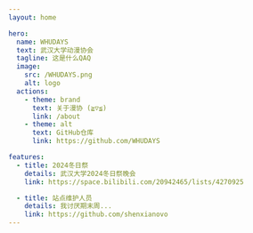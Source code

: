 ```yaml
---
layout: home

hero:
  name: WHUDAYS
  text: 武汉大学动漫协会
  tagline: 这是什么QAQ
  image:
    src: /WHUDAYS.png
    alt: logo
  actions:
    - theme: brand
      text: 关于漫协 (⁠≧⁠▽⁠≦⁠)
      link: /about
    - theme: alt
      text: GitHub仓库
      link: https://github.com/WHUDAYS

features:
  - title: 2024冬日祭
    details: 武汉大学2024冬日祭晚会
    link: https://space.bilibili.com/20942465/lists/4270925

  - title: 站点维护人员
    details: 我讨厌期末周...
    link: https://github.com/shenxianovo
---
```


<style>
:root {
  --vp-home-hero-name-color: transparent;
  --vp-home-hero-name-background: -webkit-linear-gradient(120deg,rgb(215, 86, 81) 0%, rgb(254, 52, 76) 100%);

  --vp-home-hero-image-background-image: linear-gradient(-45deg,rgb(254, 52, 76) 50%, #47caff 50%);
  --vp-home-hero-image-filter: blur(44px);
}

@media (min-width: 640px) {
  :root {
    --vp-home-hero-image-filter: blur(56px);
  }
}

@media (min-width: 960px) {
  :root {
    --vp-home-hero-image-filter: blur(68px);
  }
}
</style>